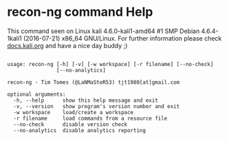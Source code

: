 # recon-ng command Help
 
 This command seen on Linux kali 4.6.0-kali1-amd64 #1 SMP Debian 4.6.4-1kali1 (2016-07-21) x86_64 GNU/Linux. For further information please check [docs.kali.org](docs.kali.org) and have a nice day buddy ;) 

~~~

usage: recon-ng [-h] [-v] [-w workspace] [-r filename] [--no-check]
                [--no-analytics]

recon-ng - Tim Tomes (@LaNMaSteR53) tjt1980[at]gmail.com

optional arguments:
  -h, --help      show this help message and exit
  -v, --version   show program's version number and exit
  -w workspace    load/create a workspace
  -r filename     load commands from a resource file
  --no-check      disable version check
  --no-analytics  disable analytics reporting

~~~
